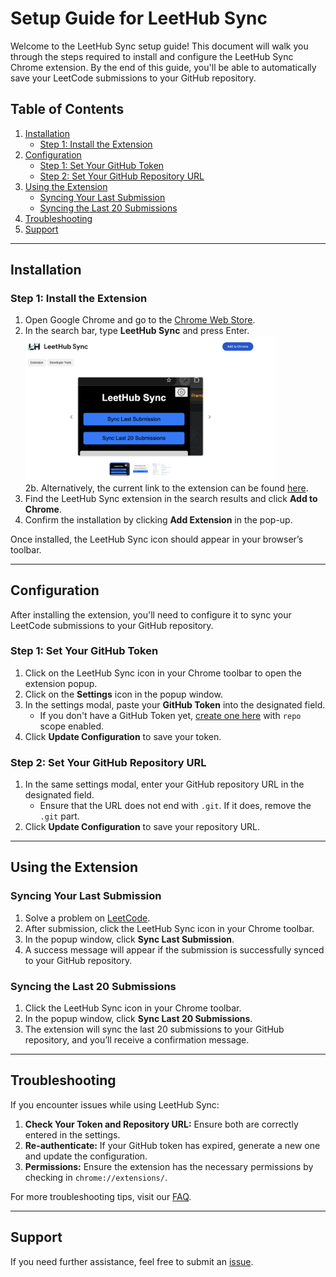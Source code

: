 # Setup Guide for LeetHub Sync

Welcome to the LeetHub Sync setup guide! This document will walk you through the steps required to install and configure the LeetHub Sync Chrome extension. By the end of this guide, you'll be able to automatically save your LeetCode submissions to your GitHub repository.

## Table of Contents

1. [Installation](#installation)
   - [Step 1: Install the Extension](#step-1-install-the-extension)
2. [Configuration](#configuration)
   - [Step 1: Set Your GitHub Token](#step-1-set-your-github-token)
   - [Step 2: Set Your GitHub Repository URL](#step-2-set-your-github-repository-url)
3. [Using the Extension](#using-the-extension)
   - [Syncing Your Last Submission](#syncing-your-last-submission)
   - [Syncing the Last 20 Submissions](#syncing-the-last-20-submissions)
4. [Troubleshooting](#troubleshooting)
5. [Support](#support)

---

## Installation

### Step 1: Install the Extension

1. Open Google Chrome and go to the [Chrome Web Store](https://chrome.google.com/webstore).
2. In the search bar, type **LeetHub Sync** and press Enter. <br><img src="img/LeetHub_ChromePage.png" alt="LeetHub Sync Chrome Web Page" width="400"/><br>
2b. Alternatively, the current link to the extension can be found [here](https://chromewebstore.google.com/detail/leethub-sync/lgpbjdbepciblkallimlmjajfioghdde?hl=en-US&utm_source=ext_sidebar).
3. Find the LeetHub Sync extension in the search results and click **Add to Chrome**.
4. Confirm the installation by clicking **Add Extension** in the pop-up.

Once installed, the LeetHub Sync icon should appear in your browser’s toolbar.

---

## Configuration

After installing the extension, you'll need to configure it to sync your LeetCode submissions to your GitHub repository.

### Step 1: Set Your GitHub Token

1. Click on the LeetHub Sync icon in your Chrome toolbar to open the extension popup.
2. Click on the **Settings** icon in the popup window.
3. In the settings modal, paste your **GitHub Token** into the designated field.
   - If you don't have a GitHub Token yet, [create one here](https://github.com/settings/tokens/new) with `repo` scope enabled.
4. Click **Update Configuration** to save your token.

### Step 2: Set Your GitHub Repository URL

1. In the same settings modal, enter your GitHub repository URL in the designated field.
   - Ensure that the URL does not end with `.git`. If it does, remove the `.git` part.
2. Click **Update Configuration** to save your repository URL.

---

## Using the Extension

### Syncing Your Last Submission

1. Solve a problem on [LeetCode](https://leetcode.com).
2. After submission, click the LeetHub Sync icon in your Chrome toolbar.
3. In the popup window, click **Sync Last Submission**.
4. A success message will appear if the submission is successfully synced to your GitHub repository.

### Syncing the Last 20 Submissions

1. Click the LeetHub Sync icon in your Chrome toolbar.
2. In the popup window, click **Sync Last 20 Submissions**.
3. The extension will sync the last 20 submissions to your GitHub repository, and you’ll receive a confirmation message.

---

## Troubleshooting

If you encounter issues while using LeetHub Sync:

1. **Check Your Token and Repository URL:** Ensure both are correctly entered in the settings.
2. **Re-authenticate:** If your GitHub token has expired, generate a new one and update the configuration.
3. **Permissions:** Ensure the extension has the necessary permissions by checking in `chrome://extensions/`.

For more troubleshooting tips, visit our [FAQ](https://www.contributor-covenant.org/faq).

---

## Support

If you need further assistance, feel free to submit an [issue](https://github.com/calebcsimmons/LeetHub_Sync/issues/new/choose).
